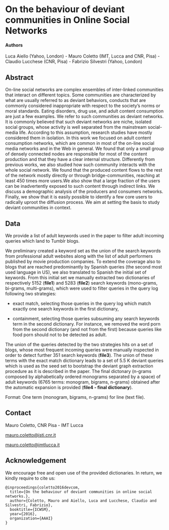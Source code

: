 # On the behaviour of deviant communities in Online Social Networks

#### Authors

Luca Aiello (Yahoo, London) - Mauro Coletto (IMT, Lucca and CNR, Pisa) - Claudio Lucchese (CNR, Pisa) - Fabrizio Silvestri (Yahoo, London)

## Abstract

On-line social networks are complex ensembles of inter-linked communities that interact on different topics.
Some communities are characterized by what are usually referred to as deviant behaviors, conducts that are commonly considered inappropriate with respect to the society’s norms or moral standards. Eating disorders, drug use, and adult content consumption are just a few examples. We refer to such communities as deviant networks. It is commonly believed that such deviant networks are niche, isolated social groups, whose activity is well separated from the mainstream social-media life. According to this assumption, research studies have mostly considered them in isolation. In this work we focused on adult content consumption networks, which are common in most of the on-line social media networks and in the Web in general. We found that only a small group of densely connected nodes are responsible for most of the content production and that they have a clear internal structure. Differently from previous works, we also studied how such community interacts with the whole social network. We found that the produced content flows to the rest of the network mostly directly or through bridge-communities, reaching at least 450 times more users.We also show that a large fraction of the users can be inadvertently exposed to such content through indirect links. We discuss a demographic analysis of the producers and consumers networks. 
Finally, we show that it is easily possible to identify a few core users to radically uproot the diffusion process. We aim at setting the basis to study deviant communities in context.


## Data

We provide a list of adult keywords used in the paper to filter adult incoming queries which land to Tumblr blogs.

We preliminary created a keyword set as the union of the search keywords from professional adult websites along with the list of adult performers published by movie production companies. 
To extend the coverage also to blogs that are reached predominantly by Spanish queries (the second most used language in US), we also translated to Spanish the initial set of keywords.
From this initial set we manually extracted two dictionaries of respectively 5152 (**file1**) and 5283 (**file2**) search keywords (mono-grams, bi-grams, multi-grams), which were used to filter queries in the query log following two strategies: 

 - exact match, selecting those queries in the query log which match exactly one search keywords in the first dictionary, 

 - containment, selecting those queries subsuming any search keywords term in the second dictionary. For instance, we removed the word porn from the second dictionary (and not from the first) because queries like food porn should not to be detected as adult.

The union of the queries detected by the two strategies hits on a set of blogs, whose most frequent incoming queries were manually inspected in order to detect further 351 search keywords (**file3**).
The union of these terms with the exact match dictionary leads to a set of 5.5 K deviant queries which is used as the seed set to bootstrap the deviant graph extraction procedure as it is described in the paper. The final dictonary (n-grams composed by alphabetically ordered monograms separated by a space) of adult keywords (6765 terms: monogram, bigrams, n-grams) obtained after the automatic expansion is provided (**file4 - final dictionary**).

Format: One term (monogram, bigrams, n-grams) for line (text file). 

## Contact

Mauro Coletto, CNR Pisa - IMT Lucca

mauro.coletto@isti.cnr.it

mauro.coletto@imtlucca.it


## Acknowledgement

We encourage free and open use of the provided dictionaries. In return, we kindly require to cite us:

```
@inproceedings{coletto2016devcom,
  title={On the behaviour of deviant communities in online social networks.},
  author={Coletto, Mauro and Aiello, Luca and Lucchese, Claudio and Silvestri, Fabrizio},
  booktitle={ICWSM},
  year={2016},
  organization={AAAI}
}
```
